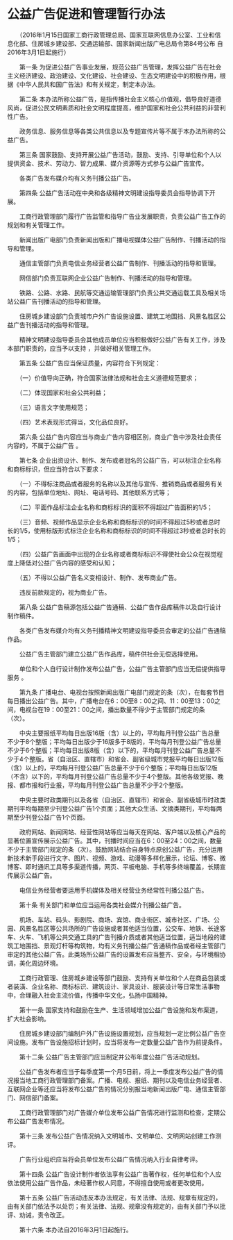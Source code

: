 # 公益广告促进和管理暂行办法

　　（2016年1月15日国家工商行政管理总局、国家互联网信息办公室、工业和信息化部、住房城乡建设部、交通运输部、国家新闻出版广电总局令第84号公布 自2016年3月1日起施行）

 

　　第一条 为促进公益广告事业发展，规范公益广告管理，发挥公益广告在社会主义经济建设、政治建设、文化建设、社会建设、生态文明建设中的积极作用，根据《中华人民共和国广告法》和有关规定，制定本办法。

　　第二条 本办法所称公益广告，是指传播社会主义核心价值观，倡导良好道德风尚，促进公民文明素质和社会文明程度提高，维护国家和社会公共利益的非营利性广告。

　　政务信息、服务信息等各类公共信息以及专题宣传片等不属于本办法所称的公益广告。

　　第三条 国家鼓励、支持开展公益广告活动，鼓励、支持、引导单位和个人以提供资金、技术、劳动力、智力成果、媒介资源等方式参与公益广告宣传。

　　各类广告发布媒介均有义务刊播公益广告。

　　第四条 公益广告活动在中央和各级精神文明建设指导委员会指导协调下开展。

　　工商行政管理部门履行广告监管和指导广告业发展职责，负责公益广告工作的规划和有关管理工作。

　　新闻出版广电部门负责新闻出版和广播电视媒体公益广告制作、刊播活动的指导和管理。

　　通信主管部门负责电信业务经营者公益广告制作、刊播活动的指导和管理。

　　网信部门负责互联网企业公益广告制作、刊播活动的指导和管理。

　　铁路、公路、水路、民航等交通运输管理部门负责公共交通运载工具及相关场站公益广告刊播活动的指导和管理。

　　住房城乡建设部门负责城市户外广告设施设置、建筑工地围挡、风景名胜区公益广告刊播活动的指导和管理。

　　精神文明建设指导委员会其他成员单位应当积极做好公益广告有关工作，涉及本部门职责的，应当予以支持 ，并做好相关管理工作。

　　第五条 公益广告应当保证质量，内容符合下列规定：

　　（一）价值导向正确，符合国家法律法规和社会主义道德规范要求；

　　（二）体现国家和社会公共利益；

　　（三）语言文字使用规范；

　　（四）艺术表现形式得当，文化品位良好。

　　第六条 公益广告内容应当与商业广告内容相区别，商业广告中涉及社会责任内容的，不属于公益广告 。

　　第七条 企业出资设计、制作、发布或者冠名的公益广告，可以标注企业名称和商标标识，但应当符合以下要求：

　　（一）不得标注商品或者服务的名称以及其他与宣传、推销商品或者服务有关的内容，包括单位地址、网址、电话号码、其他联系方式等；

　　（二）平面作品标注企业名称和商标标识的面积不得超过广告面积的1/5；

　　（三）音频、视频作品显示企业名称和商标标识的时间不得超过5秒或者总时长的1/5，使用标版形式标注企业名称和商标标识的时间不得超过3秒或者总时长的1/5；

　　（四）公益广告画面中出现的企业名称或者商标标识不得使社会公众在视觉程度上降低对公益广告内容的感受和认知；

　　（五）不得以公益广告名义变相设计、制作、发布商业广告。

　　违反前款规定的，视为商业广告。

　　第八条 公益广告稿源包括公益广告通稿、公益广告作品库稿件以及自行设计制作稿件。

　　各类广告发布媒介均有义务刊播精神文明建设指导委员会审定的公益广告通稿作品。

　　公益广告主管部门建立公益广告作品库，稿件供社会无偿选择使用。

　　单位和个人自行设计制作发布公益广告，公益广告主管部门应当无偿提供指导服务 。

　　第九条 广播电台、电视台按照新闻出版广电部门规定的条（次），在每套节目每日播出公益广告。其中，广播电台在6：00至8：00之间、11：00至13：00之间，电视台在19：00至21：00之间，播出数量不得少于主管部门规定的条（次）。

　　中央主要报纸平均每日出版16版（含）以上的，平均每月刊登公益广告总量不少于8个整版；平均每日出版少于16版多于8版的，平均每月刊登公益广告总量不少于6个整版；平均每日出版8版（含）以下的，平均每月刊登公益广告总量不少于4个整版。省（自治区、直辖市）和省会、副省级城市党报平均每日出版12版（含）以上的，平均每月刊登公益广告总量不少于6个整版；平均每日出版12版（不含）以下的，平均每月刊登公益广告总量不少于4个整版。其他各级党报、晚报、都市报和行业报，平均每月刊登公益广告总量不少于2个整版。

　　中央主要时政类期刊以及各省（自治区、直辖市）和省会、副省级城市时政类期刊平均每期至少刊登公益广告1个页面；其他大众生活、文摘类期刊，平均每两期至少刊登公益广告1个页面。

　　政府网站、新闻网站、经营性网站等应当每天在网站、客户端以及核心产品的显著位置宣传展示公益广告。其中，刊播时间应当在6：00至24：00之间，数量不少于主管部门规定的条（次）。鼓励网站结合自身特点原创公益广告，充分运用新技术新手段进行文字、图片、视频、游戏、动漫等多样化展示，论坛、博客、微博客、即时通讯工具等多渠道传播，网页、平板电脑、手机等多终端覆盖，长期宣传展示公益广告。

　　电信业务经营者要运用手机媒体及相关经营业务经常性刊播公益广告。

　　第十条 有关部门和单位应当运用各类社会媒介刊播公益广告。

　　机场、车站、码头、影剧院、商场、宾馆、商业街区、城市社区、广场、公园、风景名胜区等公共场所的广告设施或者其他适当位置，公交车、地铁、长途客车、火车、飞机等公共交通工具的广告刊播介质或者其他适当位置，适当地段的建筑工地围挡、景观灯杆等构筑物，均有义务刊播公益广告通稿作品或者经主管部门审定的其他公益广告。此类场所公益广告的设置发布应当整齐、安全，与环境相协调，美化周边环境。

　　工商行政管理、住房城乡建设等部门鼓励、支持有关单位和个人在商品包装或者装潢、企业名称、商标标识、建筑设计、家具设计、服装设计等日常生活事物中，合理融入社会主流价值，传播中华文化，弘扬中国精神。

　　第十一条 国家支持和鼓励在生产、生活领域增加公益广告设施和发布渠道，扩大社会影响。

　　住房城乡建设部门编制户外广告设施设置规划，应当规划一定比例公益广告空间设施。发布广告设施招标计划时，应当将发布一定数量公益广告作为前提条件。

　　第十二条 公益广告主管部门应当制定并公布年度公益广告活动规划。

　　公益广告发布者应当于每季度第一个月5日前，将上一季度发布公益广告的情况报当地工商行政管理部门备案。广播、电视、报纸、期刊以及电信业务经营者、互联网企业等还应当将发布公益广告的情况分别报当地新闻出版广电、通信主管部门、网信部门备案。

　　工商行政管理部门对广告媒介单位发布公益广告情况进行监测和检查，定期公布公益广告发布情况。

　　第十三条 发布公益广告情况纳入文明城市、文明单位、文明网站创建工作测评。

　　广告行业组织应当将会员单位发布公益广告情况纳入行业自律考评。

　　第十四条 公益广告设计制作者依法享有公益广告著作权，任何单位和个人应依法使用公益广告作品，未经著作权人同意，不得擅自使用或者更改使用。

　　第十五条 公益广告活动违反本办法规定，有关法律、法规、规章有规定的，由有关部门依法予以处罚；有关法律、法规、规章没有规定的，由有关部门予以批评、劝诫，责令改正。

　　第十六条 本办法自2016年3月1日起施行。